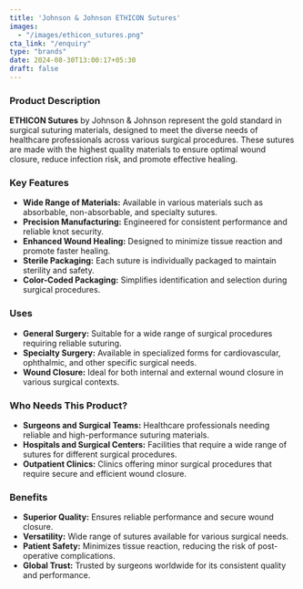 ```yaml
---
title: 'Johnson & Johnson ETHICON Sutures'
images:
  - "/images/ethicon_sutures.png"
cta_link: "/enquiry"
type: "brands"
date: 2024-08-30T13:00:17+05:30
draft: false
---
```


### Product Description

**ETHICON Sutures** by Johnson & Johnson represent the gold standard in surgical suturing materials, designed to meet the diverse needs of healthcare professionals across various surgical procedures. These sutures are made with the highest quality materials to ensure optimal wound closure, reduce infection risk, and promote effective healing.

### Key Features

- **Wide Range of Materials:** Available in various materials such as absorbable, non-absorbable, and specialty sutures.
- **Precision Manufacturing:** Engineered for consistent performance and reliable knot security.
- **Enhanced Wound Healing:** Designed to minimize tissue reaction and promote faster healing.
- **Sterile Packaging:** Each suture is individually packaged to maintain sterility and safety.
- **Color-Coded Packaging:** Simplifies identification and selection during surgical procedures.

### Uses

- **General Surgery:** Suitable for a wide range of surgical procedures requiring reliable suturing.
- **Specialty Surgery:** Available in specialized forms for cardiovascular, ophthalmic, and other specific surgical needs.
- **Wound Closure:** Ideal for both internal and external wound closure in various surgical contexts.

### Who Needs This Product?

- **Surgeons and Surgical Teams:** Healthcare professionals needing reliable and high-performance suturing materials.
- **Hospitals and Surgical Centers:** Facilities that require a wide range of sutures for different surgical procedures.
- **Outpatient Clinics:** Clinics offering minor surgical procedures that require secure and efficient wound closure.

### Benefits

- **Superior Quality:** Ensures reliable performance and secure wound closure.
- **Versatility:** Wide range of sutures available for various surgical needs.
- **Patient Safety:** Minimizes tissue reaction, reducing the risk of post-operative complications.
- **Global Trust:** Trusted by surgeons worldwide for its consistent quality and performance.
